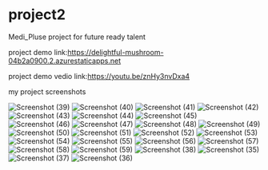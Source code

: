 # project2

Medi_Pluse project for future ready talent

project demo link:https://delightful-mushroom-04b2a0900.2.azurestaticapps.net

project demo vedio link:https://youtu.be/znHy3nvDxa4

my project screenshots


![Screenshot (39)](https://user-images.githubusercontent.com/118714070/210096058-2a813092-71fc-4661-ac4d-9dde0dcc7575.png)
![Screenshot (40)](https://user-images.githubusercontent.com/118714070/210096064-fae679ca-343b-457e-9d42-952f58dc9254.png)
![Screenshot (41)](https://user-images.githubusercontent.com/118714070/210096065-1957ff04-3ce5-4723-ac12-164835319a5c.png)
![Screenshot (42)](https://user-images.githubusercontent.com/118714070/210096067-88e7d603-6575-49cb-83ef-ce03b8a785b3.png)
![Screenshot (43)](https://user-images.githubusercontent.com/118714070/210096071-c43a2b19-4f45-4bb6-ac7f-1a337a160a81.png)
![Screenshot (44)](https://user-images.githubusercontent.com/118714070/210096073-19feb987-d7ee-45e9-b182-83a14fec5c9c.png)
![Screenshot (45)](https://user-images.githubusercontent.com/118714070/210096076-5026b59e-0bb9-4dcb-b336-703ed95324f2.png)
![Screenshot (46)](https://user-images.githubusercontent.com/118714070/210096080-b63aeae9-8424-421c-a4a5-7ab3a2572ab1.png)
![Screenshot (47)](https://user-images.githubusercontent.com/118714070/210096082-2db61ee0-563c-4e3b-a8c0-0025b34dc4c8.png)
![Screenshot (48)](https://user-images.githubusercontent.com/118714070/210096084-c1098821-9a9e-4f6f-a44b-b33997955438.png)
![Screenshot (49)](https://user-images.githubusercontent.com/118714070/210096086-361cb713-2609-4bfe-86f0-2c3a51fa0cc0.png)
![Screenshot (50)](https://user-images.githubusercontent.com/118714070/210096087-e9da3a5e-f209-402f-b670-957ab787b077.png)
![Screenshot (51)](https://user-images.githubusercontent.com/118714070/210096091-6054c3a5-ee1c-4a51-9ec5-1e31cae41703.png)
![Screenshot (52)](https://user-images.githubusercontent.com/118714070/210096094-0dd416a1-9556-46db-82a9-53a1a060c997.png)
![Screenshot (53)](https://user-images.githubusercontent.com/118714070/210096095-b4a49a9d-953d-49a9-932a-cffa8284fe80.png)
![Screenshot (54)](https://user-images.githubusercontent.com/118714070/210096098-8eb74f13-87ff-47ac-b720-6a3e5f9cf955.png)
![Screenshot (55)](https://user-images.githubusercontent.com/118714070/210096099-8ffb5ef0-c791-48af-8c10-122dc605e458.png)
![Screenshot (56)](https://user-images.githubusercontent.com/118714070/210096100-fa718d75-b02a-4981-a3b8-f6ecb60bdf8b.png)
![Screenshot (57)](https://user-images.githubusercontent.com/118714070/210096101-d2aa53b1-f4db-40cf-9ffc-a937ec4745f0.png)
![Screenshot (58)](https://user-images.githubusercontent.com/118714070/210096103-e120d0dd-a925-4ac7-9625-702fadbc132a.png)
![Screenshot (59)](https://user-images.githubusercontent.com/118714070/210096106-ef2bb321-72a8-465c-a987-6fb8b81aca87.png)
![Screenshot (38)](https://user-images.githubusercontent.com/118714070/210096108-439b0a5a-79c1-4141-aff6-5b0f070c8832.png)
![Screenshot (35)](https://user-images.githubusercontent.com/118714070/210096150-a212e33b-1f8a-47ad-8c6f-cb56d23629f7.png)
![Screenshot (37)](https://user-images.githubusercontent.com/118714070/210096175-bafe87d2-2d97-49c0-8be1-bce5b14718c0.png)
![Screenshot (36)](https://user-images.githubusercontent.com/118714070/210096187-f3e1d428-c173-4143-8ce4-38f4c85db62b.png)



